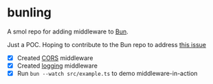 # bunling

A smol repo for adding middleware to [Bun](https://bun.sh).

Just a POC. Hoping to contribute to the Bun repo to address [this issue](https://github.com/oven-sh/bun/issues/17608)

- [x] Created [CORS](./src/middlewares/cors.ts) middleware
- [x] Created [logging](./src/middlewares/cors.ts) middleware
- [x] Run `bun --watch src/example.ts` to demo middleware-in-action
